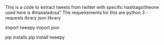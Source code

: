This is a code to extract tweets  from twitter with specific hashtags(theone used here is #masaladosa"
The requeirements for this are
python 3 -requests ibrary
json library 

import tweepy
import json

pip installs
pip install tweepy
